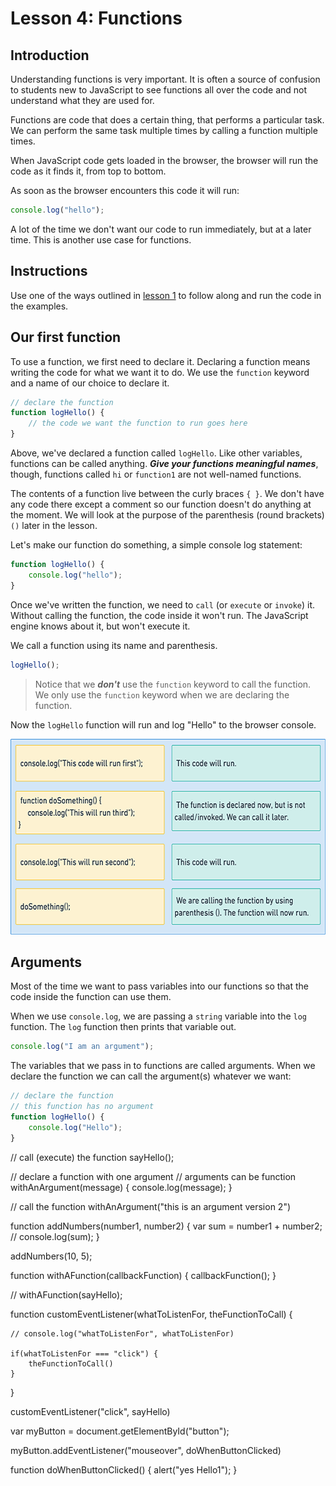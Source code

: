 # Lesson 4: Functions

## Introduction

Understanding functions is very important. It is often a source of confusion to students new to JavaScript to see functions all over the
code and not understand what they are used for.

Functions are code that does a certain thing, that performs a particular task. We can perform the same task multiple times by calling a function multiple times.

When JavaScript code gets loaded in the browser, the browser will run the code as it finds it, from top to bottom.

As soon as the browser encounters this code it will run:

```js
console.log("hello");
```

A lot of the time we don't want our code to run immediately, but at a later time. This is another use case for functions.

## Instructions

Use one of the ways outlined in [lesson 1](lesson-2.md) to follow along and run the code in the examples.

## Our first function

To use a function, we first need to declare it. Declaring a function means writing the code for what we want it to do. We use the `function` keyword and a name of our choice to declare it.

```js
// declare the function
function logHello() {
    // the code we want the function to run goes here
}
```

Above, we've declared a function called `logHello`. Like other variables, functions can be called anything. **_Give your functions meaningful names_**, though, functions called `hi` or `function1` are not well-named functions.

The contents of a function live between the curly braces `{ }`. We don't have any code there except a comment so our function doesn't do anything at the moment. We will look at the purpose of the parenthesis (round brackets) `()` later in the lesson.

Let's make our function do something, a simple console log statement:

```js
function logHello() {
    console.log("hello");
}
```

Once we've written the function, we need to `call` (or `execute` or `invoke`) it. Without calling the function, the code inside it won't run. The JavaScript engine knows about it, but won't execute it.

We call a function using its name and parenthesis.

```js
logHello();
```

> Notice that we **_don't_** use the `function` keyword to call the function. We only use the `function` keyword when we are declaring the function.

Now the `logHello` function will run and log "Hello" to the browser console.

<img src="images/function-process.png" alt="function process" width="600" height="313" />

## Arguments

Most of the time we want to pass variables into our functions so that the code inside the function can use them.

When we use `console.log`, we are passing a `string` variable into the `log` function. The `log` function then prints that variable out.

```js
console.log("I am an argument");
```

The variables that we pass in to functions are called arguments. When we declare the function we can call the argument(s) whatever we want:

```js
// declare the function
// this function has no argument
function logHello() {
    console.log("Hello");
}
```

// call (execute) the function
sayHello();

// declare a function with one argument
// arguments can be
function withAnArgument(message) {
console.log(message);
}

// call the function
withAnArgument("this is an argument version 2")

function addNumbers(number1, number2) {
var sum = number1 + number2;
// console.log(sum);
}

addNumbers(10, 5);

function withAFunction(callbackFunction) {
callbackFunction();
}

// withAFunction(sayHello);

function customEventListener(whatToListenFor, theFunctionToCall) {

    // console.log("whatToListenFor", whatToListenFor)

    if(whatToListenFor === "click") {
        theFunctionToCall()
    }

}

customEventListener("click", sayHello)

var myButton = document.getElementById("button");

myButton.addEventListener("mouseover", doWhenButtonClicked)

function doWhenButtonClicked() {
alert("yes Hello1");
}
